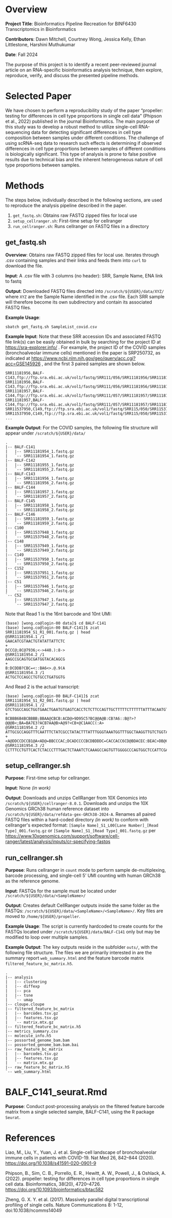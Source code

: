 # Overview

**Project Title**: Bioinformatics Pipeline Recreation for BINF6430 Transcriptomics in Bioinformatics

**Contributors**: Dawn Mitchell, Courtney Wong, Jessica Kelly, Ethan Littlestone, Harshini Muthukumar

**Date**: Fall 2024

The purpose of this project is to identify a recent peer-reviewed journal article on an RNA-specific bioinformatics analysis technique, then explore, reproduce, verify, and discuss the presented pipeline methods.

# Selected Paper

We have chosen to perform a reproducibility study of the paper “propeller: testing for differences in cell type proportions in single cell data” (Phipson et al., 2022) published in the journal Bioinformatics. The main purpose of this study was to develop a robust method to utilize single-cell RNA-sequencing data for detecting significant differences in cell type composition between samples under different conditions. The challenge of using scRNA-seq data to research such effects is determining if observed differences in cell type proportions between samples of different conditions is biologically significant. This type of analysis is prone to false positive results due to technical bias and the inherent heterogeneous nature of cell type proportions between samples.

# Methods

The steps below, individually described in the following sections, are used to reproduce the analysis pipeline described in the paper.

1. `get_fastq.sh`: Obtains raw FASTQ zipped files for local use
2. `setup_cellranger.sh`: First-time setup for cellranger
3. `run_cellranger.sh`: Runs cellranger on FASTQ files in a directory

## get_fastq.sh

**Overview**: Obtains raw FASTQ zipped files for local use. Iterates through .csv containing samples and their links and feeds them into `curl` to download the file.

**Input**: A .csv file with 3 columns (no header): SRR, Sample Name, ENA link to fastq

**Output**: Downloaded FASTQ files directed into `/scratch/${USER}/data/XYZ/` where `XYZ` are the Sample Name identified in the .csv file. Each SRR sample will therefore become its own subdirectory and contain its associated FASTQ files.

**Example Usage**:

```
sbatch get_fastq.sh SampleList_covid.csv
```

**Example Input**: Note that these SRR accession IDs and associated FASTQ file link(s) can be easily obtained in bulk by searching for the project ID at https://sra-explorer.info/ . For example, the project ID of the COVID samples (bronchoalveolar immune cells) mentioned in the paper is SRP250732, as indicated at https://www.ncbi.nlm.nih.gov/geo/query/acc.cgi?acc=GSE145926 , and the first 3 paired samples are shown below.

```
SRR11181956,BALF-C143,ftp://ftp.sra.ebi.ac.uk/vol1/fastq/SRR111/056/SRR11181956/SRR11181956_1.fastq.gz
SRR11181956,BALF-C143,ftp://ftp.sra.ebi.ac.uk/vol1/fastq/SRR111/056/SRR11181956/SRR11181956_2.fastq.gz
SRR11181957,BALF-C144,ftp://ftp.sra.ebi.ac.uk/vol1/fastq/SRR111/057/SRR11181957/SRR11181957_1.fastq.gz
SRR11181957,BALF-C144,ftp://ftp.sra.ebi.ac.uk/vol1/fastq/SRR111/057/SRR11181957/SRR11181957_2.fastq.gz
SRR11537950,C149,ftp://ftp.sra.ebi.ac.uk/vol1/fastq/SRR115/050/SRR11537950/SRR11537950_1.fastq.gz
SRR11537950,C149,ftp://ftp.sra.ebi.ac.uk/vol1/fastq/SRR115/050/SRR11537950/SRR11537950_2.fastq.gz
...
```

**Example Output**: For the COVID samples, the following file structure will appear under `/scratch/${USER}/data/`

```
.
|-- BALF-C141
|   |-- SRR11181954_1.fastq.gz
|   `-- SRR11181954_1.fastq.gz
|-- BALF-C142
|   |-- SRR11181955_1.fastq.gz
|   `-- SRR11181955_2.fastq.gz
|-- BALF-C143
|   |-- SRR11181956_1.fastq.gz
|   `-- SRR11181956_2.fastq.gz
|-- BALF-C144
|   |-- SRR11181957_1.fastq.gz
|   `-- SRR11181957_2.fastq.gz
|-- BALF-C145
|   |-- SRR11181958_1.fastq.gz
|   `-- SRR11181958_2.fastq.gz
|-- BALF-C146
|   |-- SRR11181959_1.fastq.gz
|   `-- SRR11181959_2.fastq.gz
|-- C100
|   |-- SRR11537948_1.fastq.gz
|   `-- SRR11537948_2.fastq.gz
|-- C148
|   |-- SRR11537949_1.fastq.gz
|   `-- SRR11537949_2.fastq.gz
|-- C149
|   |-- SRR11537950_1.fastq.gz
|   `-- SRR11537950_2.fastq.gz
|-- C152
|   |-- SRR11537951_1.fastq.gz
|   `-- SRR11537951_2.fastq.gz
|-- C51
|   |-- SRR11537946_1.fastq.gz
|   `-- SRR11537946_2.fastq.gz
`-- C52
    |-- SRR11537947_1.fastq.gz
    `-- SRR11537947_2.fastq.gz
```

Note that Read 1 is the 16nt barcode and 10nt UMI:

```
(base) [wong.co@login-00 data]$ cd BALF-C141
(base) [wong.co@login-00 BALF-C141]$ zcat SRR11181954_S1_R1_001.fastq.gz | head
@SRR11181954.1 /1
GAACATCGTAACTGTATATTATTCTC
+
DCCC@;8C@7936;<->440.):8->
@SRR11181954.2 /1
AAGCCGCAGTGCGATGGTACACAGCG
+
B:DCDDB?CBC=<::BA6<>.@.9(A
@SRR11181954.3 /1
ACTGCTCCAGCCTGTGCCTGATGGTG
```

And Read 2 is the actual transcript:

```
(base) [wong.co@login-00 BALF-C141]$ zcat SRR11181954_S1_R2_001.fastq.gz | head
@SRR11181954.1 /2
GTCTGGCCAGCTGGTGAACTGAATGTGAGTCACCTCTCTTCCAGTTGCTTTTTCTTTTTTATTTACAATGTTCAATTTCTGAATGATGTAAGCTGGACAT
+
BCBBB6B4BCBBBB;BBAA@CBCB:ACD@>9D95C5?BC@@A@B:CB?A6::B@?>?@@@B<;BA=BA7E3?ACB7AA@B>A@9?<CB+@C1AACC(:A>
@SRR11181954.2 /2
ATTGCGCCAGGTTTCAATTTCTATCGCCTATACTTTATTTGGGTAAATGGTTTGGCTAAGGTTGTCTGGTAGTAAGGTGGAGTGGGTTTGGGGCTAGGCT
+
<A@DDCCDCCB1@A<AD@=BBCCCAC;DCADCCCCBCDBDDDC=CACCACC6CD@BDACEC:BEAC>DB@CEBACCDDDCEE=CDC@4>CDDC(DCCD%=
@SRR11181954.3 /2
CCTTTCCTGTTCACTCTACCCTTTGACTCTAAATCTCAAAGCCAGTGTTGGGGCCCAGTGGCTCCATTCGATTGAAACATGGCCAATGATATCCAAGAGC
```

## setup_cellranger.sh

**Purpose**: First-time setup for cellranger.

**Input**: None *(in work)*

**Output**: Downloads and unzips CellRanger from 10X Genomics into `/scratch/${USER}/cellranger-8.0.1`. Downloads and unzips the 10X Genomics GRCh38 human reference dataset into `/scratch/${USER}/data/refdata-gex-GRCh38-2024-A`. Renames all paired FASTQ files within a hard-coded directory *(in work)* to conform with cellranger's expected format: `[Sample Name]_S1_L00[Lane Number]_[Read Type]_001.fastq.gz` or `[Sample Name]_S1_[Read Type]_001.fastq.gz` per https://www.10xgenomics.com/support/software/cell-ranger/latest/analysis/inputs/cr-specifying-fastqs

## run_cellranger.sh

**Purpose**: Runs cellranger in `count` mode to perform sample de-multiplexing, barcode processing, and single-cell 5’ UMI counting with human GRCh38 as the reference genome.

**Input**: FASTQs for the sample must be located under `/scratch/${USER}/data/<SampleName>/`

**Output**: Creates default CellRanger outputs inside the same folder as the FASTQs: `/scratch/${USER}/data/<SampleName>/<SampleName>/`. Key files are moved to `/home/${USER}/propeller`.

**Example Usage**: The script is currently hardcoded to create counts for the FASTQs located under `/scratch/${USER}/data/BALF-C141` only but may be modified to loop over multiple samples.

**Example Output**: The key outputs reside in the subfolder `outs/`, with the following file structure. The files we are primarily interested in are the summary report `web_summary.html` and the feature barcode matrix `filtered_feature_bc_matrix.h5`.

```
.
|-- analysis
|   |-- clustering
|   |-- diffexp
|   |-- pca
|   |-- tsne
|   `-- umap
|-- cloupe.cloupe
|-- filtered_feature_bc_matrix
|   |-- barcodes.tsv.gz
|   |-- features.tsv.gz
|   `-- matrix.mtx.gz
|-- filtered_feature_bc_matrix.h5
|-- metrics_summary.csv
|-- molecule_info.h5
|-- possorted_genome_bam.bam
|-- possorted_genome_bam.bam.bai
|-- raw_feature_bc_matrix
|   |-- barcodes.tsv.gz
|   |-- features.tsv.gz
|   `-- matrix.mtx.gz
|-- raw_feature_bc_matrix.h5
`-- web_summary.html
```

# BALF_C141_seurat.Rmd

**Purpose**: Conduct post-processing analysis on the filtered feature barcode matrix from a single selected sample, BALF-C141, using the R package `Seurat`.

# References

Liao, M., Liu, Y., Yuan, J. et al. Single-cell landscape of bronchoalveolar immune cells in patients with COVID-19. Nat Med 26, 842–844 (2020). https://doi.org/10.1038/s41591-020-0901-9

Phipson, B., Sim, C. B., Porrello, E. R., Hewitt, A. W., Powell, J., & Oshlack, A. (2022). propeller: testing for differences in cell type proportions in single cell data. Bioinformatics, 38(20), 4720–4726. https://doi.org/10.1093/bioinformatics/btac582

Zheng, G. X. Y. et al. (2017). Massively parallel digital transcriptional profiling of single cells. Nature Communications 8: 1-12, doi:10.1038/ncomms14049
